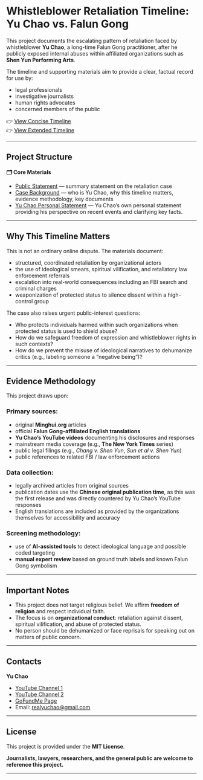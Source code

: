 # Whistleblower Retaliation Timeline: Yu Chao vs. Falun Gong

This project documents the escalating pattern of retaliation faced by whistleblower **Yu Chao**, a long-time Falun Gong practitioner, after he publicly exposed internal abuses within affiliated organizations such as **Shen Yun Performing Arts**.

The timeline and supporting materials aim to provide a clear, factual record for use by:

- legal professionals
- investigative journalists
- human rights advocates
- concerned members of the public

👉 [View Concise Timeline](https://whistleblowerretaliation.github.io/timelineconcise/)  
👉 [View Extended Timeline](https://whistleblowerretaliation.github.io/timelineextended/)

---

## Project Structure

**🗂 Core Materials**

- [Public Statement](Public_Statement.md) — summary statement on the retaliation case
- [Case Background](Case_Background.md) — who is Yu Chao, why this timeline matters, evidence methodology, key documents
- [Yu Chao Personal Statement](https://github.com/WhistleblowerRetaliation/timelineconcise/blob/main/Yu%20Chao%20Personal%20Statement.md) — Yu Chao’s own personal statement providing his perspective on recent events and clarifying key facts.
---

## Why This Timeline Matters

This is not an ordinary online dispute. The materials document:

- structured, coordinated retaliation by organizational actors
- the use of ideological smears, spiritual vilification, and retaliatory law enforcement referrals
- escalation into real-world consequences including an FBI search and criminal charges
- weaponization of protected status to silence dissent within a high-control group

The case also raises urgent public-interest questions:

- Who protects individuals harmed within such organizations when protected status is used to shield abuse?
- How do we safeguard freedom of expression and whistleblower rights in such contexts?
- How do we prevent the misuse of ideological narratives to dehumanize critics (e.g., labeling someone a “negative being”)?

---

## Evidence Methodology

This project draws upon:

### Primary sources:

- original **Minghui.org** articles
- official **Falun Gong–affiliated English translations**
- **Yu Chao’s YouTube videos** documenting his disclosures and responses
- mainstream media coverage (e.g., **The New York Times** series)
- public legal filings (e.g., *Chang v. Shen Yun*, *Sun et al v. Shen Yun*)
- public references to related FBI / law enforcement actions

### Data collection:

- legally archived articles from original sources
- publication dates use the **Chinese original publication time**, as this was the first release and was directly countered by Yu Chao’s YouTube responses
- English translations are included as provided by the organizations themselves for accessibility and accuracy

### Screening methodology:

- use of **AI-assisted tools** to detect ideological language and possible coded targeting
- **manual expert review** based on ground truth labels and known Falun Gong symbolism

---

## Important Notes

- This project does not target religious belief. We affirm **freedom of religion** and respect individual faith.
- The focus is on **organizational conduct**: retaliation against dissent, spiritual vilification, and abuse of protected status.
- No person should be dehumanized or face reprisals for speaking out on matters of public concern.

---

## Contacts

**Yu Chao**

- [YouTube Channel 1](https://www.youtube.com/@ChaoYu-nb3ex)
- [YouTube Channel 2](https://www.youtube.com/@traveller-returning-home)
- [GoFundMe Page](https://www.gofundme.com/f/2a-advocate?attribution_id=sl:12bfcf21-7a90-48be-bc8a-c2212ec0f556&utm_campaign=man_sharesheet_ft&utm_medium=customer&utm_source=copy_link)
- Email: realyuchao@gmail.com

---

## License

This project is provided under the **MIT License**.

**Journalists, lawyers, researchers, and the general public are welcome to reference this project.**

---
